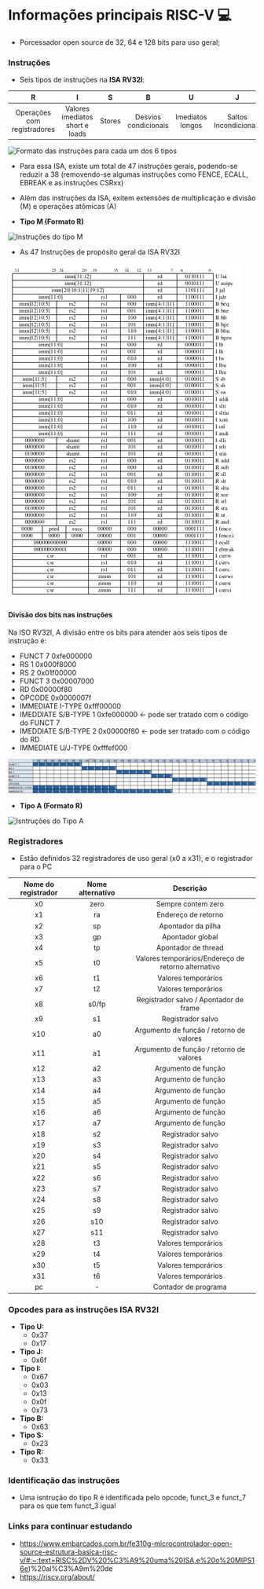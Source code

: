 # Informações principais RISC-V 💻️
* Porcessador open source de 32, 64 e 128 bits para uso geral;

### Instruções
* Seis tipos de instruções na **ISA RV32I**:

**R** | **I** | **S** | **B** | **U** | **J**
:------: | :------: | :------: | :------: | :------: | :------: |
Operações com registradores | Valores imediatos short e loads  | Stores | Desvios condicionais | Imediatos longos | Saltos Incondicionais
	
![Formato das instruções para cada um dos 6 tipos](https://github.com/DayaneCordeiro/RISC-V_Core/blob/master/Imagens/Formato%20das%20instru%C3%A7%C3%B5es%20RISC%20V.png)


* Para essa ISA, existe um total de 47 instruções gerais, podendo-se reduzir a 38 (removendo-se algumas instruções como FENCE, ECALL, EBREAK e as instruções CSRxx)
* Além das instruções da ISA, exitem extensões de multiplicação e divisão (M) e operações atômicas (A)

* **Tipo M (Formato R)**


![Instruções do tipo M](https://github.com/DayaneCordeiro/RISC-V_Core/blob/master/Imagens/Tipo%20M.png)


* As 47 Instruções de propósito geral da ISA RV32I


![Tabela de isntruções ISA RV32I](https://github.com/DayaneCordeiro/RISC-V/blob/master/Imagens/As%2047%20instru%C3%A7%C3%B5es.png)


#### Divisão dos bits nas instruções
Na ISO RV32I, A divisão entre os bits para atender aos seis tipos de instrução é:
* FUNCT 7			0xfe000000
* RS 1				0x000f8000
* RS 2				0x01f00000
* FUNCT 3			0x00007000
* RD				0x00000f80
* OPCODE			0x0000007f
* IMMEDIATE I-TYPE		0xfff00000
* IMEDDIATE S/B-TYPE 1		0xfe000000 <- pode ser tratado com o código do FUNCT 7
* IMEDDIATE S/B-TYPE 2		0x00000f80 <- pode ser tratado com o código do RD
* IMMEDIATE U/J-TYPE		0xfffef000


![Representação dos bits de cada divisão essencial da instrução](https://github.com/DayaneCordeiro/RISC-V/blob/master/Imagens/Representa%C3%A7%C3%A3o%20dos%20bits%20das%20instru%C3%A7%C3%B5es.png)


* **Tipo A (Formato R)**
	
	
![Isntruções do Tipo A](https://github.com/DayaneCordeiro/RISC-V_Core/blob/master/Imagens/Tipo%20A.png)

### Registradores

* Estão definidos 32 registradores de uso geral (x0 a x31), e o registrador para o PC

Nome do registrador | Nome alternativo | Descrição
:------: | :------: | :------:
x0 | zero | Sempre contem zero
x1 | ra | Endereço de retorno
x2 | sp | Apontador da pilha
x3 | gp | Apontador global
x4 | tp | Apontador de thread
x5 | t0 | Valores temporários/Endereço de retorno alternativo
x6 | t1 | Valores temporários
x7 | t2 | Valores temporários
x8 | s0/fp | Registrador salvo / Apontador de frame
x9 | s1 | Registrador salvo
x10 | a0 | Argumento de função / retorno de valores
x11 | a1 | Argumento de função / retorno de valores
x12 | a2 | Argumento de função
x13 | a3 | Argumento de função
x14 | a4 | Argumento de função
x15 | a5 | Argumento de função
x16 | a6 | Argumento de função
x17 | a7 | Argumento de função
x18 | s2 | Registrador salvo
x19 | s3 | Registrador salvo
x20 | s4 | Registrador salvo
x21 | s5 | Registrador salvo
x22 | s6 | Registrador salvo
x23 | s7 | Registrador salvo
x24 | s8 | Registrador salvo
x25 | s9 | Registrador salvo
x26 | s10 | Registrador salvo
x27 | s11 | Registrador salvo
x28 | t3 | Valores temporários
x29 | t4 | Valores temporários
x30 | t5 | Valores temporários
x31 | t6 | Valores temporários
pc | - | Contador de programa

### Opcodes para as instruções ISA RV32I
* **Tipo U:**
	* 0x37
	* 0x17
* **Tipo J:**
	* 0x6f
* **Tipo I:**
	* 0x67
	* 0x03
	* 0x13
	* 0x0f
	* 0x73
* **Tipo B:**
	* 0x63
* **Tipo S:**
	* 0x23
* **Tipo R:**
	* 0x33
	
### Identificação das instruções
* Uma isntrução do tipo R é identificada pelo opcode, funct_3 e funct_7 para os que tem funct_3 igual

### Links para continuar estudando
* https://www.embarcados.com.br/fe310g-microcontrolador-open-source-estrutura-basica-risc-v/#:~:text=RISC%2DV%20%C3%A9%20uma%20ISA,e%20o%20MIPS16e)%20al%C3%A9m%20de
* https://riscv.org/about/

		
